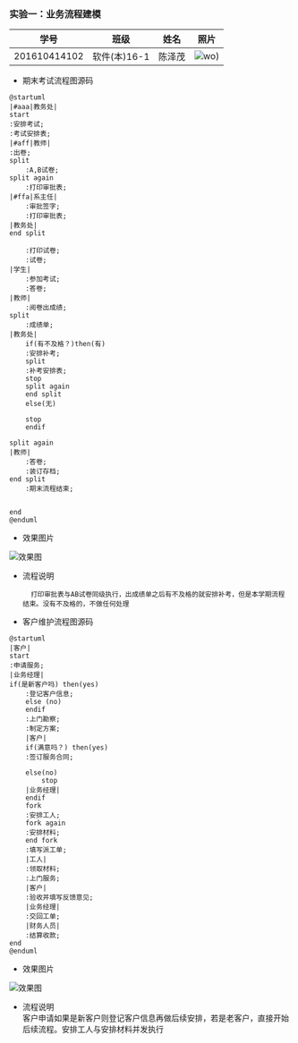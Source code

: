 ### 实验一：业务流程建模 
|学号|班级|姓名|照片|
|:-------:|:-------------: | :----------:|:---:|
|201610414102|软件(本)16-1|陈泽茂|![wo](wo.jpg))|
- 期末考试流程图源码 
```puml
@startuml
|#aaa|教务处|
start
:安排考试;
:考试安排表;
|#aff|教师|
:出卷;
split
    :A,B试卷;
split again
    :打印审批表;
|#ffa|系主任|
    :审批签字;
    :打印审批表;
|教务处|
end split

    :打印试卷;
    :试卷;
|学生|
    :参加考试;
    :答卷;
|教师|
    :阅卷出成绩;
split
    :成绩单;
|教务处|
    if(有不及格？)then(有)
    :安排补考;
    split
    :补考安排表;
    stop
    split again
    end split
    else(无)

    stop
    endif

split again
|教师|
    :答卷;
    :装订存档;
end split
    :期末流程结束;


end
@enduml
```
- 效果图片 

![效果图](flow1.jpg)
- 流程说明  

        打印审批表与AB试卷同级执行，出成绩单之后有不及格的就安排补考，但是本学期流程结束。没有不及格的，不做任何处理
- 客户维护流程图源码
```puml
@startuml
|客户|
start
:申请服务;
|业务经理|
if(是新客户吗) then(yes)
    :登记客户信息;
    else (no)
    endif
    :上门勘察;
    :制定方案;
    |客户|
    if(满意吗？) then(yes)
    :签订服务合同;

    else(no)
        stop
    |业务经理|
    endif
    fork
    :安排工人;
    fork again
    :安排材料;
    end fork
    :填写派工单;
    |工人|
    :领取材料;
    :上门服务;
    |客户|
    :验收并填写反馈意见;
    |业务经理|
    :交回工单;
    |财务人员|
    :结算收款;
end
@enduml
```
- 效果图片 
 
![效果图](flow2.jpg)
- 流程说明  
        客户申请如果是新客户则登记客户信息再做后续安排，若是老客户，直接开始后续流程。安排工人与安排材料并发执行